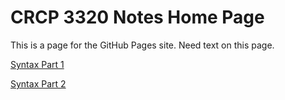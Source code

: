 # CRCP 3320 Notes Home Page 

This is a page for the GitHub Pages site. Need text on this page. 

[Syntax Part 1](./syntax-exploration.md)

[Syntax Part 2](./syntax-exploration2.md)